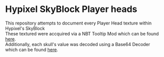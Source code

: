 # Hypixel SkyBlock Player heads

This repository attempts to document every Player Head texture within Hypixel's SkyBlock  
These textured were accquired via a NBT Tooltip Mod which can be found [here](https://www.curseforge.com/minecraft/mc-mods/nbt-tooltip).  
Additionally, each skull's value was decoded using a Base64 Decoder which can be found [here](https://www.base64decode.org/).
